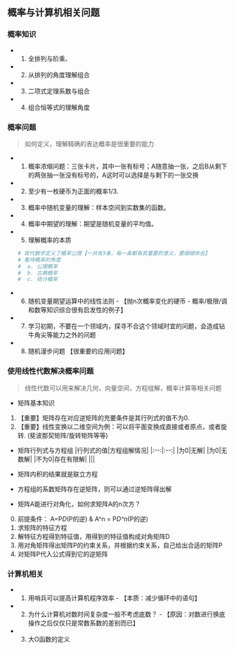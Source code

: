 ##  概率与计算机相关问题

### 概率知识
- 1. 全排列与阶乘、
- 2. 从排列的角度理解组合
- 3. 二项式定理系数与组合
- 4. 组合恒等式的理解角度

### 概率问题
> 如何定义，理解精确的表达概率是很重要的能力
- 1. 概率浓缩问题：三张卡片，其中一张有标号；A随意抽一张，之后B从剩下的两张抽一张没有标号的，A这时可以选择是与剩下的一张交换
- 2. 至少有一枚硬币为正面的概率1/3.
- 3. 概率中随机变量的理解：样本空间到实数集的函数。
- 4. 概率中期望的理解：期望是随机变量的平均值。
- 5. 理解概率的本质
	```sh
	# 现代数学定义了概率公理【一共有3条，每一条都有其重要的意义，要细细体会】
	# 看待概率的角度
	#  a. 公理概率
	#  b. 古典概率
	#  c. 统计概率
	```
- 6. 随机变量期望运算中的线性法则 - 【抛n次概率变化的硬币 - 概率/极限/调和数等知识综合很有启发性的例子】
- 7. 学习初期，不要在一个领域内，探寻不合这个领域时宜的问题，会造成钻牛角尖等能力之外的问题
- 8. 随机漫步问题 【很重要的应用问题】

### 使用线性代数解决概率问题
> 线性代数可以用来解决几何，向量空间，方程组解，概率计算等相关问题

- 矩阵基本知识
1. 【重要】矩阵存在对应逆矩阵的充要条件是其行列式的值不为0.
2. 【重要】线性变换以二维空间为例：可以将平面变换成直接或者原点，或者旋转. (斐波那契矩阵/旋转矩阵等等)

- 矩阵行列式与方程组
	|行列式的值|方程组解情况|
	|:--:|:--:|
	|为0|无解|
	|为0|无数解|
	|不为0|存在有限解|
	|||

- 矩阵内积的结果就是联立方程 
- 方程组的系数矩阵存在逆矩阵，则可以通过逆矩阵得出解
- 矩阵A能进行对角化，如何求矩阵A的n次方？
0. 前提条件： A=P*D*(P的逆) &  A^n = P*D^n*(P的逆)
1. 求矩阵的特征方程
2. 解特征方程得到特征值，用得到的特征值构成对角矩阵D
3. 用对角矩阵得出矩阵P的约束关系，并根据约束关系，自己给出合适的矩阵P
4. 对矩阵P代入公式得到它的逆矩阵

### 计算机相关
- 1. 用哨兵可以提高计算机程序效率 - 【本质：减少循环中的语句】
- 2. 为什么计算机对数时间复杂度一般不考虑底数？ - 【原因：对数进行换底操作之后仅仅只是常数系数的差别而已】
- 3. 大O函数的定义

